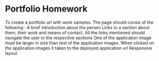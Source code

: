 
# Portfolio Homework

To create a portfolio url with work samples. The page should consis of the following :
A brief introduction about the person
Links to a section about them, their work and means of contact.
All the links mentioned should navigate the user to the respective sections
One of the application image must be larger in size than rest of the application images.
When clicked on the application images it taken to the deployed application url
Responsive layout

